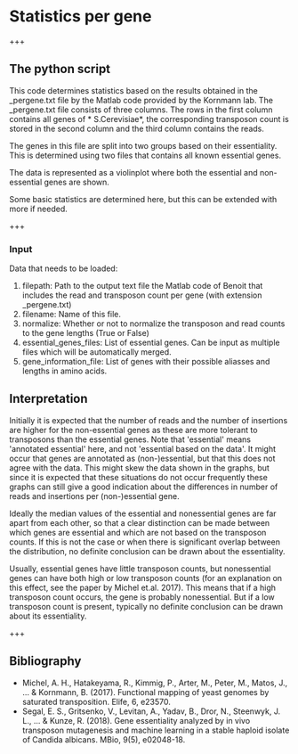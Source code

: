 

# Statistics per gene 

+++

## The python script
This code determines statistics based on the results obtained in the _pergene.txt file by the Matlab code provided by the Kornmann lab.
The _pergene.txt file consists of three columns.
The rows in the first column contains all genes of * S.Cerevisiae*, the corresponding transposon count is stored in the second column and the third column contains the reads.

The genes in this file are split into two groups based on their essentiality.
This is determined using two files that contains all known essential genes.

The data is represented as a violinplot where both the essential and non-essential genes are shown.

Some basic statistics are determined here, but this can be extended with more if needed.

+++

### Input

Data that needs to be loaded:

1. filepath: Path to the output text file the Matlab code of Benoit that includes the read and transposon count per gene (with extension _pergene.txt)
2. filename: Name of this file.
3. normalize: Whether or not to normalize the transposon and read counts to the gene lengths (True or False)
4. essential_genes_files: List of essential genes. Can be input as multiple files which will be automatically merged.
5. gene_information_file: List of genes with their possible aliasses and lengths in amino acids.


## Interpretation

Initially it is expected that the number of reads and the number of insertions are higher for the non-essential genes as these are more tolerant to transposons than the essential genes.
Note that 'essential' means 'annotated essential' here, and not 'essential based on the data'.
It might occur that genes are annotated as (non-)essential, but that this does not agree with the data.
This might skew the data shown in the graphs, but since it is expected that these situations do not occur frequently these graphs can still give a good indication about the differences in number of reads and insertions per (non-)essential gene.

Ideally the median values of the essential and nonessential genes are far apart from each other, so that a clear distinction can be made between which genes are essential and which are not based on the transposon counts. If this is not the case or when there is significant overlap between the distribution, no definite conclusion can be drawn about the essentiality.

Usually, essential genes have little transposon counts, but nonessential genes can have both high or low transposon counts (for an explanation on this effect, see the paper by Michel et.al. 2017).
This means that if a high transposon count occurs, the gene is probably nonessential.
But if a low transposon count is present, typically no definite conclusion can be drawn about its essentiality.

+++

## Bibliography
- Michel, A. H., Hatakeyama, R., Kimmig, P., Arter, M., Peter, M., Matos, J., ... & Kornmann, B. (2017). Functional mapping of yeast genomes by saturated transposition. Elife, 6, e23570.
- Segal, E. S., Gritsenko, V., Levitan, A., Yadav, B., Dror, N., Steenwyk, J. L., ... & Kunze, R. (2018). Gene essentiality analyzed by in vivo transposon mutagenesis and machine learning in a stable haploid isolate of Candida albicans. MBio, 9(5), e02048-18.
